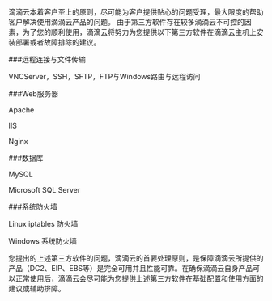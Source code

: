滴滴云本着客户至上的原则，尽可能为客户提供贴心的问题受理，最大限度的帮助客户解决使用滴滴云产品的问题。 由于第三方软件存在较多滴滴云不可控的因素，为了您的顺利使用，滴滴云将努力为您提供以下第三方软件在滴滴云主机上安装部署或者故障排除的建议。

###远程连接与文件传输

VNCServer，SSH，SFTP，FTP与Windows路由与远程访问

###Web服务器

Apache

IIS

Nginx

###数据库

MySQL

Microsoft SQL Server

###系统防火墙

Linux iptables 防火墙

Windows 系统防火墙

您提出的上述第三方软件的问题，滴滴云的首要处理原则，是保障滴滴云所提供的产品（DC2、EIP、EBS等）是完全可用并且性能可靠。在确保滴滴云自身产品可以正常使用后，滴滴云会尽可能为您提供上述第三方软件在基础配置和使用方面的建议或辅助排障。